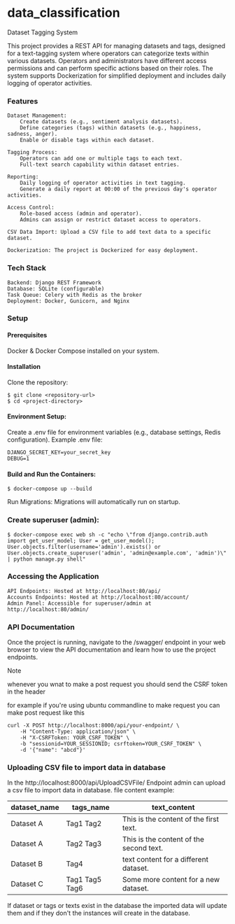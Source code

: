 # data_classification

Dataset Tagging System

This project provides a REST API for managing datasets and tags, designed for a text-tagging system where operators can categorize texts within various datasets. Operators and administrators have different access permissions and can perform specific actions based on their roles. The system supports Dockerization for simplified deployment and includes daily logging of operator activities.

### Features

    Dataset Management:
        Create datasets (e.g., sentiment analysis datasets).
        Define categories (tags) within datasets (e.g., happiness, sadness, anger).
        Enable or disable tags within each dataset.

    Tagging Process:
        Operators can add one or multiple tags to each text.
        Full-text search capability within dataset entries.

    Reporting:
        Daily logging of operator activities in text tagging.
        Generate a daily report at 00:00 of the previous day's operator activities.

    Access Control:
        Role-based access (admin and operator).
        Admins can assign or restrict dataset access to operators.

    CSV Data Import: Upload a CSV file to add text data to a specific dataset.

    Dockerization: The project is Dockerized for easy deployment.


### Tech Stack

    Backend: Django REST Framework
    Database: SQLite (configurable)
    Task Queue: Celery with Redis as the broker
    Deployment: Docker, Gunicorn, and Nginx


### Setup
#### Prerequisites

Docker & Docker Compose installed on your system.

#### Installation

Clone the repository:
```
$ git clone <repository-url>
$ cd <project-directory>
```

#### Environment Setup:

Create a .env file for environment variables (e.g., database settings, Redis configuration).
Example .env file:
```
DJANGO_SECRET_KEY=your_secret_key
DEBUG=1
```

#### Build and Run the Containers:
```
$ docker-compose up --build
```

Run Migrations: Migrations will automatically run on startup.


### Create superuser (admin):
```
$ docker-compose exec web sh -c "echo \"from django.contrib.auth import get_user_model; User = get_user_model(); User.objects.filter(username='admin').exists() or User.objects.create_superuser('admin', 'admin@example.com', 'admin')\" | python manage.py shell"
```


### Accessing the Application
    API Endpoints: Hosted at http://localhost:80/api/
    Accounts Endpoints: Hosted at http://localhost:80/account/
    Admin Panel: Accessible for superuser/admin at http://localhost:80/admin/


### API Documentation
Once the project is running, navigate to the /swagger/ endpoint in your web browser to view the API documentation and learn how to use the project endpoints.

> [!NOTE]
whenever you wnat to make a post request you should send the CSRF token in the header

for example if you're using ubuntu commandline to make request you can make post request like this

```
curl -X POST http://localhost:8000/api/your-endpoint/ \
    -H "Content-Type: application/json" \
    -H "X-CSRFToken: YOUR_CSRF_TOKEN" \
    -b "sessionid=YOUR_SESSIONID; csrftoken=YOUR_CSRF_TOKEN" \
    -d '{"name": "abcd"}'
```

### Uploading CSV file to import data in database
In the http://localhost:8000/api/UploadCSVFile/ Endpoint admin can upload a
csv file to import data in database.
file content example:


| dataset_name  | tags_name         | text_content                            |
| ------------- | ----------------- | --------------------------------------- | 
| Dataset A     | Tag1 Tag2         | This is the content of the first text.  |
| Dataset A     | Tag2 Tag3         | This is the content of the second text. |
| Dataset B     | Tag4              | text content for a different dataset.   |
| Dataset C     | Tag1 Tag5 Tag6    | Some more content for a new dataset.    |

If dataset or tags or texts exist in the database the imported data will update them and if they don't the instances will create in the database.